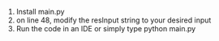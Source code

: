 1. Install main.py
2. on line 48, modify the resInput string to your desired input
3. Run the code in an IDE or simply type python main.py
